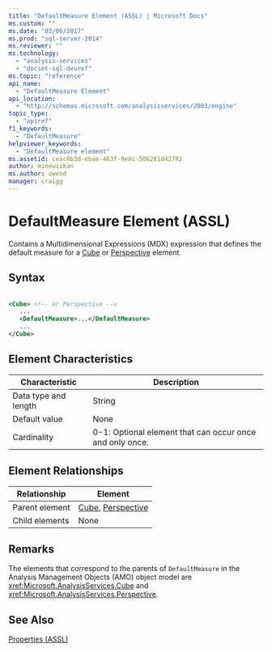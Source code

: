 ```yaml
---
title: "DefaultMeasure Element (ASSL) | Microsoft Docs"
ms.custom: ""
ms.date: "03/06/2017"
ms.prod: "sql-server-2014"
ms.reviewer: ""
ms.technology: 
  - "analysis-services"
  - "docset-sql-devref"
ms.topic: "reference"
api_name: 
  - "DefaultMeasure Element"
api_location: 
  - "http://schemas.microsoft.com/analysisservices/2003/engine"
topic_type: 
  - "apiref"
f1_keywords: 
  - "DefaultMeasure"
helpviewer_keywords: 
  - "DefaultMeasure element"
ms.assetid: ceac8b3d-ebae-463f-9e8c-506281d42792
author: minewiskan
ms.author: owend
manager: craigg
---
```

# DefaultMeasure Element (ASSL)
  Contains a Multidimensional Expressions (MDX) expression that defines the default measure for a [Cube](../objects/cube-element-assl.md) or [Perspective](../objects/perspective-element-assl.md) element.  
  
## Syntax  
  
```xml  
  
<Cube> <!-- or Perspective -->  
   ...  
   <DefaultMeasure>...</DefaultMeasure>  
   ...  
</Cube>  
```  
  
## Element Characteristics  
  
|Characteristic|Description|  
|--------------------|-----------------|  
|Data type and length|String|  
|Default value|None|  
|Cardinality|0-1: Optional element that can occur once and only once.|  
  
## Element Relationships  
  
|Relationship|Element|  
|------------------|-------------|  
|Parent element|[Cube](../objects/cube-element-assl.md), [Perspective](../objects/perspective-element-assl.md)|  
|Child elements|None|  
  
## Remarks  
 The elements that correspond to the parents of `DefaultMeasure` in the Analysis Management Objects (AMO) object model are <xref:Microsoft.AnalysisServices.Cube> and <xref:Microsoft.AnalysisServices.Perspective>.  
  
## See Also  
 [Properties &#40;ASSL&#41;](properties-assl.md)  
  
  
